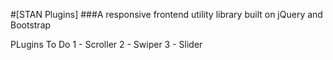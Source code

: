 #[STAN Plugins]
###A responsive frontend utility library built on jQuery and Bootstrap

PLugins To Do
1 - Scroller
2 - Swiper
3 - Slider